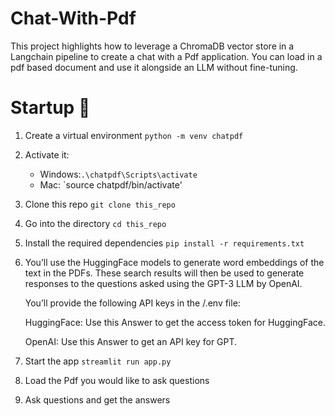 # Chat-With-Pdf
This project highlights how to leverage a ChromaDB vector store in a Langchain pipeline to create a chat with a Pdf application. You can load in a pdf based document and use it alongside an LLM without fine-tuning. 


# Startup 🚀
1. Create a virtual environment `python -m venv chatpdf`
2. Activate it: 
   - Windows:`.\chatpdf\Scripts\activate`
   - Mac: `source chatpdf/bin/activate'
3. Clone this repo `git clone this_repo`
4. Go into the directory `cd this_repo`
5. Install the required dependencies `pip install -r requirements.txt`
6. You’ll use the HuggingFace models to generate word embeddings of the text in the PDFs. 
    These search results will then be used to generate responses to the questions asked using the GPT-3 LLM by OpenAI.
    
    You’ll provide the following API keys in the /.env file:
    
    HuggingFace: Use this Answer to get the access token for HuggingFace.

   OpenAI: Use this Answer to get an API key for GPT.
8. Start the app `streamlit run app.py`
9. Load the Pdf you would like to ask questions
10. Ask questions and get the answers

